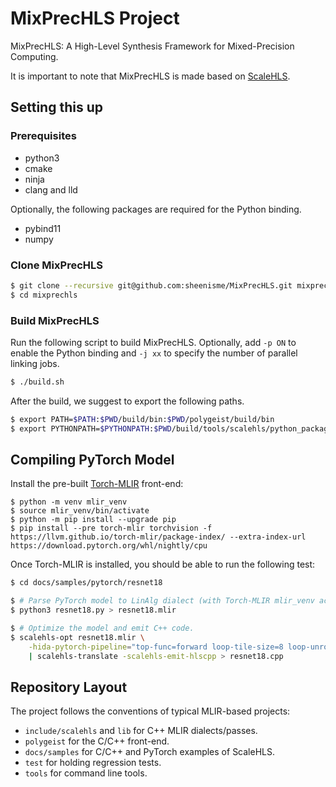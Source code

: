 # MixPrecHLS Project

MixPrecHLS: A High-Level Synthesis Framework for Mixed-Precision Computing.

It is important to note that MixPrecHLS is made based on [ScaleHLS](https://github.com/UIUC-ChenLab/ScaleHLS-HIDA.git).

## Setting this up

### Prerequisites
- python3
- cmake
- ninja
- clang and lld

Optionally, the following packages are required for the Python binding.
- pybind11
- numpy

### Clone MixPrecHLS
```sh
$ git clone --recursive git@github.com:sheenisme/MixPrecHLS.git mixprechls
$ cd mixprechls
```

### Build MixPrecHLS
Run the following script to build MixPrecHLS. Optionally, add `-p ON` to enable the Python binding and `-j xx` to specify the number of parallel linking jobs.
```sh
$ ./build.sh
```

After the build, we suggest to export the following paths.
```sh
$ export PATH=$PATH:$PWD/build/bin:$PWD/polygeist/build/bin
$ export PYTHONPATH=$PYTHONPATH:$PWD/build/tools/scalehls/python_packages/scalehls_core
```

## Compiling PyTorch Model
Install the pre-built [Torch-MLIR](https://github.com/llvm/torch-mlir) front-end:
```
$ python -m venv mlir_venv
$ source mlir_venv/bin/activate
$ python -m pip install --upgrade pip
$ pip install --pre torch-mlir torchvision -f https://llvm.github.io/torch-mlir/package-index/ --extra-index-url https://download.pytorch.org/whl/nightly/cpu
```

Once Torch-MLIR is installed, you should be able to run the following test:
```sh
$ cd docs/samples/pytorch/resnet18

$ # Parse PyTorch model to LinAlg dialect (with Torch-MLIR mlir_venv activated).
$ python3 resnet18.py > resnet18.mlir

$ # Optimize the model and emit C++ code.
$ scalehls-opt resnet18.mlir \
    -hida-pytorch-pipeline="top-func=forward loop-tile-size=8 loop-unroll-factor=4" \
    | scalehls-translate -scalehls-emit-hlscpp > resnet18.cpp
```

## Repository Layout
The project follows the conventions of typical MLIR-based projects:
- `include/scalehls` and `lib` for C++ MLIR dialects/passes.
- `polygeist` for the C/C++ front-end.
- `docs/samples` for C/C++ and PyTorch examples of ScaleHLS.
- `test` for holding regression tests.
- `tools` for command line tools.
